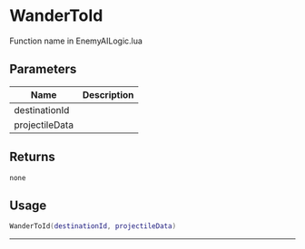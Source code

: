 # WanderToId

Function name in EnemyAILogic.lua

## Parameters

| Name           | Description |
| -------------- | ----------- |
| destinationId  |             |
| projectileData |             |

## Returns

`none`

## Usage

```lua
WanderToId(destinationId, projectileData)
```

---
